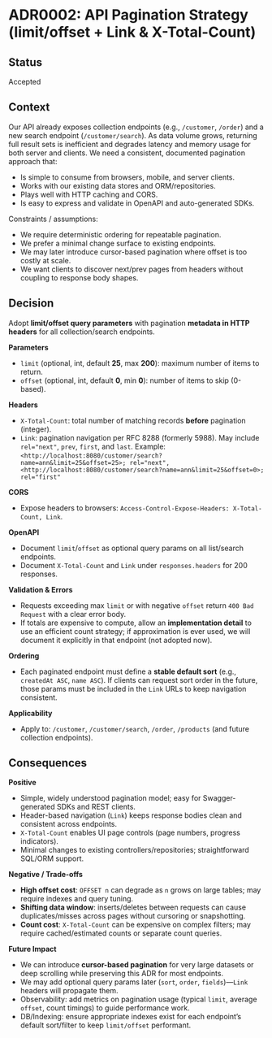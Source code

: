 # ADR0002: API Pagination Strategy (limit/offset + Link & X-Total-Count)

## Status

Accepted

## Context

Our API already exposes collection endpoints (e.g., `/customer`, `/order`) and a new search endpoint (`/customer/search`). As data volume grows, returning full result sets is inefficient and degrades latency and memory usage for both server and clients. We need a consistent, documented pagination approach that:

* Is simple to consume from browsers, mobile, and server clients.
* Works with our existing data stores and ORM/repositories.
* Plays well with HTTP caching and CORS.
* Is easy to express and validate in OpenAPI and auto-generated SDKs.

Constraints / assumptions:

* We require deterministic ordering for repeatable pagination.
* We prefer a minimal change surface to existing endpoints.
* We may later introduce cursor-based pagination where offset is too costly at scale.
* We want clients to discover next/prev pages from headers without coupling to response body shapes.

## Decision

Adopt **limit/offset query parameters** with pagination **metadata in HTTP headers** for all collection/search endpoints.

**Parameters**

* `limit` (optional, int, default **25**, max **200**): maximum number of items to return.
* `offset` (optional, int, default **0**, min **0**): number of items to skip (0-based).

**Headers**

* `X-Total-Count`: total number of matching records **before** pagination (integer).
* `Link`: pagination navigation per RFC 8288 (formerly 5988). May include `rel="next"`, `prev`, `first`, and `last`.
  Example:
  `<http://localhost:8080/customer/search?name=ann&limit=25&offset=25>; rel="next", <http://localhost:8080/customer/search?name=ann&limit=25&offset=0>; rel="first"`

**CORS**

* Expose headers to browsers: `Access-Control-Expose-Headers: X-Total-Count, Link`.

**OpenAPI**

* Document `limit`/`offset` as optional query params on all list/search endpoints.
* Document `X-Total-Count` and `Link` under `responses.headers` for 200 responses.

**Validation & Errors**

* Requests exceeding max `limit` or with negative `offset` return `400 Bad Request` with a clear error body.
* If totals are expensive to compute, allow an **implementation detail** to use an efficient count strategy; if approximation is ever used, we will document it explicitly in that endpoint (not adopted now).

**Ordering**

* Each paginated endpoint must define a **stable default sort** (e.g., `createdAt ASC`, `name ASC`). If clients can request sort order in the future, those params must be included in the `Link` URLs to keep navigation consistent.

**Applicability**

* Apply to: `/customer`, `/customer/search`, `/order`, `/products` (and future collection endpoints).

## Consequences

**Positive**

* Simple, widely understood pagination model; easy for Swagger-generated SDKs and REST clients.
* Header-based navigation (`Link`) keeps response bodies clean and consistent across endpoints.
* `X-Total-Count` enables UI page controls (page numbers, progress indicators).
* Minimal changes to existing controllers/repositories; straightforward SQL/ORM support.

**Negative / Trade-offs**

* **High offset cost**: `OFFSET n` can degrade as `n` grows on large tables; may require indexes and query tuning.
* **Shifting data window**: inserts/deletes between requests can cause duplicates/misses across pages without cursoring or snapshotting.
* **Count cost**: `X-Total-Count` can be expensive on complex filters; may require cached/estimated counts or separate count queries.

**Future Impact**

* We can introduce **cursor-based pagination** for very large datasets or deep scrolling while preserving this ADR for most endpoints.
* We may add optional query params later (`sort`, `order`, `fields`)—`Link` headers will propagate them.
* Observability: add metrics on pagination usage (typical `limit`, average `offset`, count timings) to guide performance work.
* DB/Indexing: ensure appropriate indexes exist for each endpoint’s default sort/filter to keep `limit/offset` performant.
